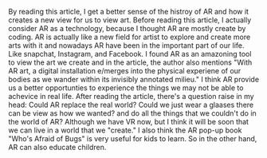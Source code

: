   By reading this article, I get a better sense of the histroy of AR and how it creates a new view for us to view art. Before reading this article, I actually consider AR as a technology, because I thought AR are mostly create by coding. AR is actually like a new field for artist to explore and create more arts with it and nowadays AR have been in the important part of our life. Like snapchat, Instagram, and Facebook. I found AR as an amazoning tool to view the art we create and in the article, the author also mentions "With AR art, a digital installation e/merges into the physical experiene of our bodies as we wander within its invisibly annotated milieu." I think AR provide us a better opportunties to experience the things we may not be able to achevice in real life.
   After reading the article, there's a question raise in my head: Could AR replace the real world? Could we just wear a glaases there can be view as how we wanted? and do all the things that we couldn't do in the world of AR? Although we have VR now, but I think it will be soon that we can live in a world that we "create." I also think the AR pop-up book "Who's Afraid of Bugs" is very useful for kids to learn. So in the other hand, AR can also educate children.
